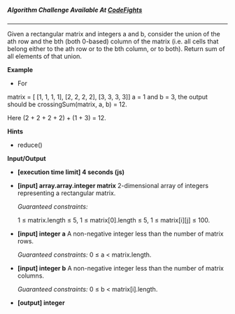 

##### Algorithm Challenge Available At [CodeFights](https://codefights.com/arcade/code-arcade/list-backwoods/Nh48Nqxb2zGx2NvYK)
---
Given a rectangular matrix and integers a and b, consider the union of the ath row and the bth (both 0-based) column of the matrix (i.e. all cells that belong either to the ath row or to the bth column, or to both). Return sum of all elements of that union.

**Example**
-   For

matrix = [ [1, 1, 1, 1], 
          [2, 2, 2, 2], 
          [3, 3, 3, 3]]
a = 1 and b = 3, the output should be
crossingSum(matrix, a, b) = 12.

Here (2 + 2 + 2 + 2) + (1 + 3) = 12.

**Hints**
-   reduce()

**Input/Output**

- **[execution time limit] 4 seconds (js)**
- **[input] array.array.integer matrix**
    2-dimensional array of integers representing a rectangular matrix.

    *Guaranteed constraints:*

    1 ≤ matrix.length ≤ 5,
    1 ≤ matrix[0].length ≤ 5,
    1 ≤ matrix[i][j] ≤ 100. 

- **[input] integer a**
    A non-negative integer less than the number of matrix rows.

    *Guaranteed constraints:*
    0 ≤ a < matrix.length.

-   **[input] integer b**
    A non-negative integer less than the number of matrix columns.

    *Guaranteed constraints:*
    0 ≤ b < matrix[i].length.

-   **[output] integer**
